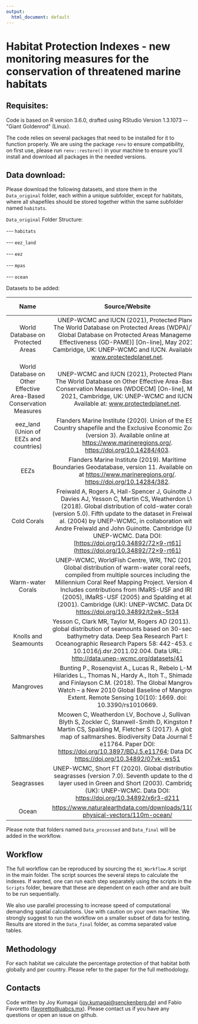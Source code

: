 ```yaml
---
output:
  html_document: default
---
```


# Habitat Protection Indexes - new monitoring measures for the conservation of threatened marine habitats

## Requisites:

Code is based on R version 3.6.0, drafted using RStudio Version 1.3.1073 -- "Giant Goldenrod" (Linux).

The code relies on several packages that need to be installed for it to function properly. We are using the package `renv` to ensure compatibility, on first use, please run `renv::restore()` in your machine to ensure you'll install and download all packages in the needed versions.

## Data download:

Please download the following datasets, and store them in the `Data_original` folder, each within a unique subfolder, except for habitats, where all shapefiles should be stored together within the same subfolder named `habitats`.

`Data_original` Folder Structure:

--- `habitats`

--- `eez_land`

--- `eez`

--- `mpas`

--- `ocean`

Datasets to be added:

|                                Name                                |                                                                                                                                                                                               Source/Website                                                                                                                                                                                               | Date accessed |    Version    |
|:------------------------------------------------------------------:|:----------------------------------------------------------------------------------------------------------------------------------------------------------------------------------------------------------------------------------------------------------------------------------------------------------------------------------------------------------------------------------------------------------:|:-------------:|:-------------:|
|                 World Database on Protected Areas                  |                                                                    UNEP-WCMC and IUCN (2021), Protected Planet: The World Database on Protected Areas (WDPA)/The Global Database on Protected Areas Management Effectiveness (GD-PAME)] [On-line], May 2021, Cambridge, UK: UNEP-WCMC and IUCN. Available at: www.protectedplanet.net.                                                                     | January 2022  | January 2022  |
| World Database on Other Effective Area-Based Conservation Measures |                                                                                        UNEP-WCMC and IUCN (2021), Protected Planet: The World Database on Other Effective Area-Based Conservation Measures (WDOECM] [On-line], May 2021, Cambridge, UK: UNEP-WCMC and IUCN. Available at: www.protectedplanet.net.                                                                                         | January 2022  | January 2022  |
|               eez_land (Union of EEZs and countries)               |                                                                                                 Flanders Marine Institute (2020). Union of the ESRI Country shapefile and the Exclusive Economic Zones (version 3). Available online at <https://www.marineregions.org/>. <https://doi.org/10.14284/403>.                                                                                                  | December 2020 |   Version 3   |
|                                EEZs                                |                                                                                                                    Flanders Marine Institute (2019). Maritime Boundaries Geodatabase, version 11. Available online at <https://www.marineregions.org/>. <https://doi.org/10.14284/382>.                                                                                                                    |  March 2021   |  Version 11   |
|                            Cold Corals                             | Freiwald A, Rogers A, Hall-Spencer J, Guinotte JM, Davies AJ, Yesson C, Martin CS, Weatherdon LV (2018). Global distribution of cold-water corals (version 5.0). Fifth update to the dataset in Freiwald et al. (2004) by UNEP-WCMC, in collaboration with Andre Freiwald and John Guinotte. Cambridge (UK): UNEP-WCMC. Data DOI: [https://doi.org/10.34892/72×9-rt61](https://doi.org/10.34892/72×9-rt61) | January 2022  |  Version 5.1  |
|                         Warm-water Corals                          |                 UNEP-WCMC, WorldFish Centre, WRI, TNC (2018). Global distribution of warm-water coral reefs, compiled from multiple sources including the Millennium Coral Reef Mapping Project. Version 4.0. Includes contributions from IMaRS-USF and IRD (2005), IMaRS-USF (2005) and Spalding et al. (2001). Cambridge (UK): UNEP-WCMC. Data DOI: <https://doi.org/10.34892/t2wk-5t34>                 | January 2022  |  Version 4.1  |
|                        Knolls and Seamounts                        |                                                              Yesson C, Clark MR, Taylor M, Rogers AD (2011). The global distribution of seamounts based on 30-second bathymetry data. Deep Sea Research Part I: Oceanographic Research Papers 58: 442-453. doi: 10.1016/j.dsr.2011.02.004. Data URL: <http://data.unep-wcmc.org/datasets/41>                                                               |  March 2021   |  Version 1.0  |
|                             Mangroves                              |                                                                    Bunting P., Rosenqvist A., Lucas R., Rebelo L-M., Hilarides L., Thomas N., Hardy A., Itoh T., Shimada M. and Finlayson C.M. (2018). The Global Mangrove Watch – a New 2010 Global Baseline of Mangrove Extent. Remote Sensing 10(10): 1669. doi: 10.3390/rs1010669.                                                                     | December 2020 |   GMW 2016    |
|                            Saltmarshes                             |                                              Mcowen C, Weatherdon LV, Bochove J, Sullivan E, Blyth S, Zockler C, Stanwell-Smith D, Kingston N, Martin CS, Spalding M, Fletcher S (2017). A global map of saltmarshes. Biodiversity Data Journal 5: e11764. Paper DOI: <https://doi.org/10.3897/BDJ.5.e11764>; Data DOI: <https://doi.org/10.34892/07vk-ws51>                                               | January 2022  |  Version 6.1  |
|                             Seagrasses                             |                                                                                          UNEP-WCMC, Short FT (2020). Global distribution of seagrasses (version 7.0). Seventh update to the data layer used in Green and Short (2003). Cambridge (UK): UNEP-WCMC. Data DOI: <https://doi.org/10.34892/x6r3-d211>                                                                                           | January 2022  |  Version 7.1  |
|                               Ocean                                |                                                                                                                                                               <https://www.naturalearthdata.com/downloads/110m-physical-vectors/110m-ocean/>                                                                                                                                                               | December 2020 | Version 4.1.0 |

Please note that folders named `Data_processed` and `Data_final` will be added in the workflow.

## Workflow

The full workflow can be reproduced by sourcing the `01_Workflow.R` script in the main folder. The script sources the several steps to calculate the indexes. If wanted, one can run each step separately using the scripts in the `Scripts` folder, beware that these are dependent on each other and are built to be run sequentially.

We also use parallel processing to increase speed of computational demanding spatial calculations. Use with caution on your own machine. We strongly suggest to run the workflow on a smaller subset of data for testing. Results are stored in the `Data_final` folder, as comma separated value tables.

## Methodology

For each habitat we calculate the percentage protection of that habitat both globally and per country. Please refer to the paper for the full methodology.

## Contacts

Code written by Joy Kumagai ([joy.kumagai\@senckenberg.de](mailto:joy.kumagai@senckenberg.de)) and Fabio Favoretto ([favoretto\@uabcs.mx](mailto:favoretto@uabcs.mx)). Please contact us if you have any questions or open an issue on github.
